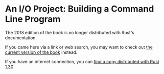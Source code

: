 # An I/O Project: Building a Command Line Program

The 2018 edition of the book is no longer distributed with Rust's documentation.

If you came here via a link or web search, you may want to check out [the current version of the book](../ch12-00-an-io-project.html) instead.

If you have an internet connection, you can [find a copy distributed with Rust 1.30](https://doc.rust-lang.org/1.30.0/book/2018-edition/ch12-00-an-io-project.html).